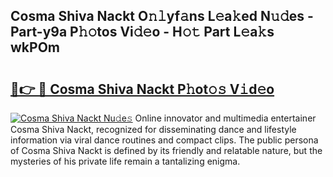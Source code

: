 ## Cosma Shiva Nackt O𝚗𝚕yf𝚊ns L𝚎a𝚔ed N𝚞𝚍es - Part-y9a P𝚑𝚘tos Vi𝚍𝚎o - H𝚘𝚝 Part L𝚎a𝚔s wkPOm

# <h2><a href="http://kf3wyc.oniu.top/?m=Cosma+Shiva+Nackt">🔗👉 🔴 Cosma Shiva Nackt P𝚑ot𝚘𝚜 V𝚒d𝚎o</a></h2>

[![Cosma Shiva Nackt Nu𝚍e𝚜](https://i.imgur.com/0qMVB7G.gif)](http://kf3wyc.oniu.top/?m=Cosma+Shiva+Nackt)
Online innovator and multimedia entertainer Cosma Shiva Nackt, recognized for disseminating dance and lifestyle information via viral dance routines and compact clips. The public persona of Cosma Shiva Nackt is defined by its friendly and relatable nature, but the mysteries of his private life remain a tantalizing enigma.  
